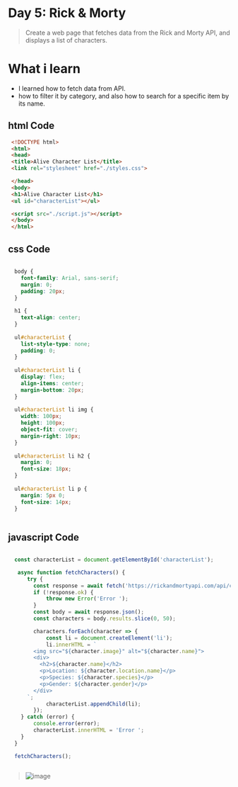 
# Day 5: Rick & Morty
> Create a web page that fetches data from the Rick and Morty API, and displays a list of characters.

# What i learn
- I learned how to fetch data from API.
- how to filter it by category, and also how to search for a specific item by its name.

## html Code
 ```html
  <!DOCTYPE html>
  <html>
  <head>
  <title>Alive Character List</title>
  <link rel="stylesheet" href="./styles.css">

  </head>
  <body>
  <h1>Alive Character List</h1>
  <ul id="characterList"></ul>

  <script src="./script.js"></script>
  </body>
  </html>

```
## css Code
```css

  body {
    font-family: Arial, sans-serif;
    margin: 0;
    padding: 20px;
  }
  
  h1 {
    text-align: center;
  }
  
  ul#characterList {
    list-style-type: none;
    padding: 0;
  }
  
  ul#characterList li {
    display: flex;
    align-items: center;
    margin-bottom: 20px;
  }
  
  ul#characterList li img {
    width: 100px;
    height: 100px;
    object-fit: cover;
    margin-right: 10px;
  }
  
  ul#characterList li h2 {
    margin: 0;
    font-size: 18px;
  }
  
  ul#characterList li p {
    margin: 5px 0;
    font-size: 14px;
  }
  

```
## javascript Code
```jsx

  const characterList = document.getElementById('characterList');

   async function fetchCharacters() {
      try {
        const response = await fetch('https://rickandmortyapi.com/api/character?status=alive');
        if (!response.ok) {
            throw new Error('Error ');
        }
        const body = await response.json();
        const characters = body.results.slice(0, 50);

        characters.forEach(character => {
            const li = document.createElement('li');
            li.innerHTML = `
        <img src="${character.image}" alt="${character.name}">
        <div>
          <h2>${character.name}</h2>
          <p>Location: ${character.location.name}</p>
          <p>Species: ${character.species}</p>
          <p>Gender: ${character.gender}</p>
        </div>
      `;
            characterList.appendChild(li);
        });
    } catch (error) {
        console.error(error);
        characterList.innerHTML = 'Error ';
    }
  }

  fetchCharacters();

```
![]()

> ![image](https://github.com/Ansam-02/Mastering-JavaScript-in-20-Days/assets/137777479/86608f6a-aae0-4772-8e67-9bd70c928fb3)
